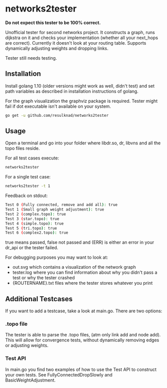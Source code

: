 networks2tester
===============
**Do not expect this tester to be 100% correct.**

Unofficial tester for second networks project. It constructs a graph, runs dijkstra on it and checks your implementation (whether all your next_hops are correct). Currently it doesn't look at your routing table. Supports dynamically adjusting weights and dropping links.

Tester still needs testing.

## Installation
Install golang 1.10 (older versions might work as well, didn't test) and set path variables as described in installation instructions of golang.

For the graph visualization the graphviz package is required. Tester might fail if dot executable isn't available on your system.

```bash
go get -u github.com/resulknad/networks2tester
```

## Usage
Open a terminal and go into your folder where libdr.so, dr, libvns and all the topo files reside.

For all test cases execute:
```bash
networks2tester
```

For a single test case:
```bash
networks2tester -t 1
```

Feedback on stdout:
```bash
Test 0 (Fully connected, remove and add all): true
Test 1 (Small graph weight adjustment): true
Test 2 (complex.topo): true
Test 3 (star.topo): true
Test 4 (simple.topo): true
Test 5 (tri.topo): true
Test 6 (complex2.topo): true
```
true means passed, false not passed and (ERR) is either an error in your dr_api or the tester failed.

For debugging purposes you may want to look at:
- out.svg which contains a visualization of the network graph
- tester.log where you can find information about why you didn't pass a test or why the tester crashed
- {ROUTERNAME}.txt files where the tester stores whatever you print

## Additional Testcases
If you want to add a testcase, take a look at main.go. There are two options:
### .topo file
The tester is able to parse the .topo files, (atm only link add and node add). This will allow for convergence tests, without dynamically removing edges or adjusting weights.
### Test API
In main.go you find two examples of how to use the Test API to construct your own tests. See FullyConnectedDropSlowly and BasicWeightAdjustment.

